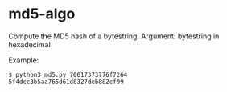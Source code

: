 # md5-algo
Compute the MD5 hash of a bytestring. Argument: bytestring in hexadecimal

Example:
```
$ python3 md5.py 70617373776f7264
5f4dcc3b5aa765d61d8327deb882cf99
```
